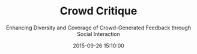 ---
layout: post
date: 2015-09-26 15:10:00
title: Crowd Critique
subtitle: Enhancing Diversity and Coverage of Crowd-Generated Feedback through Social Interaction
image: /research/images/crowd_critique.png
members:
  - d00944010
  - d01944003
brief: Feedback is an essential aspect of achieving better result for academic writing. It helps people understand the issue and improve their work in the iterative process. However, obtaining diverse and complete feedbacks from others remains a challenge. Recent studies focus on generating a high-quality single feedback by task decomposition and structured guidance, but neglect the improvement of overall feedback quality. Splitting the feedback process into small pieces in review writing task will loss the big picture in terms of context, struc- ture, and other global information.
---